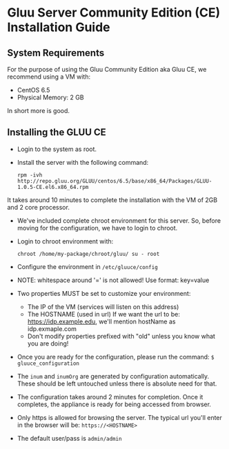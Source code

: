 # Gluu Server Community Edition (CE) Installation Guide

## System Requirements

For the purpose of using the Gluu Community Edition aka Gluu CE, we recommend using a VM with:

* CentOS 6.5 
* Physical Memory: 2 GB

In short more is good.

## Installing the GLUU CE

* Login to the system as root.
* Install the server with the following command:

    `rpm -ivh http://repo.gluu.org/GLUU/centos/6.5/base/x86_64/Packages/GLUU-1.0.5-CE.el6.x86_64.rpm`

It takes around 10 minutes to complete the installation with the VM of 2GB and 2 core processor.

* We've included complete chroot environment for this server. So, before moving for the configuration, we have to login to chroot.
* Login to chroot environment with: 

    `chroot /home/my-package/chroot/gluu/ su - root`

* Configure the environment in `/etc/gluuce/config`
* NOTE: whitespace around '=' is not allowed! Use format:
    key=value
* Two properties MUST be set to customize your environment:

	* The IP of the VM (services will listen on this address) 
  	* The HOSTNAME (used in url) If we want the url to be: https://idp.example.edu, we'll mention hostName as idp.exmaple.com 
  	* Don't modify properties prefixed with "old" unless you know what you are doing!

* Once you are ready for the configuration, please run the command: `$ gluuce_configuration`
* The `inum` and `inumOrg` are generated by configuration automatically. These should be left untouched unless there is absolute need for that.
* The configuration takes around 2 minutes for completion. Once it completes, the appliance is ready for being accessed from browser.
* Only https is allowed for browsing the server. The typical url you'll enter in the browser will be: `https://<HOSTNAME>`
* The default user/pass is `admin/admin`


